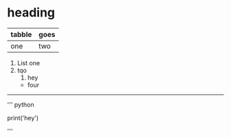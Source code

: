 # heading
|tabble|goes|
|---|---|
|one|two|

1. List one
2. tqo
   1. hey
   - four
   
---
''' python

print('hey')

'''
   
